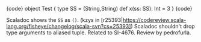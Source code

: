 {code}
object Test {
  type SS = (String,String)
  def x(ss: SS): Int = 3
}
{code}

Scaladoc shows the `SS` as `()`.
(kzys in [r25393|https://codereview.scala-lang.org/fisheye/changelog/scala-svn?cs=25393]) Scaladoc shouldn't drop type arguments to aliased tuple. Related to SI-4676. Review by pedrofurla.
